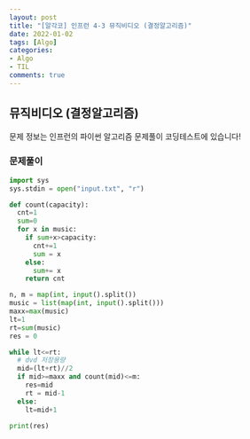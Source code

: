 ```yaml
---
layout: post
title: "[알각코] 인프런 4-3 뮤직비디오 (결정알고리즘)"
date: 2022-01-02
tags: [Algo]
categories:
- Algo
- TIL
comments: true
---
```


## 뮤직비디오 (결정알고리즘)

문제 정보는 인프런의 파이썬 알고리즘 문제풀이 코딩테스트에 있습니다!

### 문제풀이

```python
import sys
sys.stdin = open("input.txt", "r")

def count(capacity):
  cnt=1
  sum=0
  for x in music:
    if sum+x>capacity:
      cnt+=1
      sum = x
    else:
      sum+= x
    return cnt

n, m = map(int, input().split())
music = list(map(int, input().split()))
maxx=max(music)
lt=1
rt=sum(music)
res = 0

while lt<=rt:
  # dvd 저장용량
  mid=(lt+rt)//2
  if mid>=maxx and count(mid)<=m:
    res=mid
    rt = mid-1
  else:
    lt=mid+1

print(res)
```
